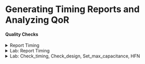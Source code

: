 # Generating Timing Reports and Analyzing QoR

#### Quality Checks

<details>
<summary>Report Timing </summary>
<br>

## Generating Timing Reports

![image](https://github.com/user-attachments/assets/6df64a73-4865-42b1-a33d-e9c089d7bd7d)

#### Quick look at Propagation Delay

![image](https://github.com/user-attachments/assets/ba53953d-b672-40f8-af3f-4bf72eb16f9e)

#### Timing Paths Further Details

![image](https://github.com/user-attachments/assets/b8dfa4eb-cd80-4922-a3ce-a0363c8f6a53)

![image](https://github.com/user-attachments/assets/ded772e0-0343-4f88-9a8f-68f3f40f7b68)

#### What is Max_path and Nworst?

![image](https://github.com/user-attachments/assets/f8f63a09-76a8-4570-b4da-34f60b03b16d)


</details>

<details>
<summary> Lab: Report Timing </summary>
<br>

## Example is lab8_circuit_modified.v

* Invoke `dc_shell`
  
* `read_verilog /home/vijayalaxmi/sky130RTLDesignAndSynthesisWorkshop/DC_WORKSHOP/verilog_files/lab8_circuit_modified.v`

![image](https://github.com/user-attachments/assets/c55b9a9e-eb9c-44bc-a238-9a0ad89288e6)


* `set target_library /home/vijayalaxmi/sky130RTLDesignAndSynthesisWorkshop/DC_WORKSHOP/lib/sky130_fd_sc_hd__tt_025C_1v80.db`
* `set link_library {* /home/vijayalaxmi/sky130RTLDesignAndSynthesisWorkshop/DC_WORKSHOP/lib/sky130_fd_sc_hd__tt_025C_1v80.db}'
* `link'

![image](https://github.com/user-attachments/assets/bf9b7543-d446-4250-b29f-58005a41d390)


* `source /home/vijayalaxmi/sky130RTLDesignAndSynthesisWorkshop/DC_WORKSHOP/verilog_files/lab8_cons_modified.tcl`
* `compile_ultra`

![image](https://github.com/user-attachments/assets/1a256031-6852-4511-b79a-d96d15371182)
![image](https://github.com/user-attachments/assets/d537d329-a200-4a53-a0cc-8ebe64abaa84)

* `report_timing -sig 4 -nosplit -trans -cap -nets -inp > t1.rpt`
* `sh gvim t1.rpt`

![image](https://github.com/user-attachments/assets/d0876bec-f56e-49cf-9386-e111ee2e8dab)
![image](https://github.com/user-attachments/assets/18fb0689-32d3-4304-90e6-b762cdd7792f)
![image](https://github.com/user-attachments/assets/efa48ed4-eef4-46c9-a1ae-9067fccafd7d)
![image](https://github.com/user-attachments/assets/25dc526e-df52-4c42-89b6-3cc72a984681)

```
* Note: Clues to identify whether it is setup check or hold check
  * `Path type: max`, therefore it is doing setup check
  * The launch edge and capture edge are not same
  * `Library setup time` is printed in the report
  * In the report it is `setup slack = data required time-data arrival time`, this is for `max` path.
```

* `report_timing -sig 4 -nosplit -trans -cap -nets -inp -from IN_A > t1.rpt`

![image](https://github.com/user-attachments/assets/6ce12c6f-70ea-4e8b-9921-e6fde3ca3c95)

* `report_timing -rise_from IN_A -sig 4 -nosplit -trans -cap -nets -inp > t2.rpt`
* `sh gvim t1.rpt -o t2.rpt`

![image](https://github.com/user-attachments/assets/6bfbc38e-92b1-431e-bdbf-a50b73005a4d)
![image](https://github.com/user-attachments/assets/25f6d5ba-d7bc-4733-98ba-7eb30c9db184)

* `report_timing -rise_from IN_A -sig 4 -nosplit -trans -cap -nets -inp -to REGA_reg/D > t3.rpt`
* `sh gvim t1.rpt -o t3.rpt &`

![image](https://github.com/user-attachments/assets/e0ce7310-166a-4575-9418-6b143233ff63)

## Min timing report

* ` report_timing -delay min -from IN_A `

![image](https://github.com/user-attachments/assets/6d312b7a-6350-4caf-ab51-48fd6b7edd7f)
![image](https://github.com/user-attachments/assets/e4c24856-8803-472b-9f26-368cf045fe32)

```
* Note: Clues to identify whether it is setup check or hold check
  * `Path type: min`, therefore it is doing hold check
  * The launch edge and capture edge are same (it is doing `zero cycle` check)
  * `Library hold time` is printed in the report
  * In the report it is `setup slack = data arrival time-data required time` (don't go by sign), this is for `min` path. 
```
* ` report_timing -thr U15/Y `

![image](https://github.com/user-attachments/assets/e8d60242-c82c-43e5-806f-c772a13fdef1)
![image](https://github.com/user-attachments/assets/78f2afad-d4a4-4b48-a0f9-23ffa68377a8)

* ` report_timing -thr U15/Y -delay min `

![image](https://github.com/user-attachments/assets/d277a314-b193-4ec0-85fb-05eb7b9e50a3)
![image](https://github.com/user-attachments/assets/3fede56a-c40c-4cfd-b8e1-eff6b4785b45)


</details>

<details>
<summary>Lab: Check_timing, Check_design, Set_max_capacitance, HFN </summary>
<br>

## Example is lab8_circuit_modified.v

* Invoke `dc_shell`
  
* `read_verilog /home/vijayalaxmi/sky130RTLDesignAndSynthesisWorkshop/DC_WORKSHOP/verilog_files/lab8_circuit_modified.v`

![image](https://github.com/user-attachments/assets/83e5394b-385c-4cbd-a154-e0f67c946fe9)

* `set target_library /home/vijayalaxmi/sky130RTLDesignAndSynthesisWorkshop/DC_WORKSHOP/lib/sky130_fd_sc_hd__tt_025C_1v80.db`
* `set link_library {* /home/vijayalaxmi/sky130RTLDesignAndSynthesisWorkshop/DC_WORKSHOP/lib/sky130_fd_sc_hd__tt_025C_1v80.db}'
* `link'

![image](https://github.com/user-attachments/assets/2309bf12-0ef3-4c32-9ffc-74c6f82e82b8)

* `check_design`

![image](https://github.com/user-attachments/assets/2db72843-38e7-4b83-966d-e5807c74b4e1)

* `compile_ultra`

![image](https://github.com/user-attachments/assets/1b61634f-b660-418b-a5f2-ba8bc35b3f32)

* `check_timing`: This command will ensure whether the design is properly constrained or not

![image](https://github.com/user-attachments/assets/7fe1c429-3661-4a29-afc3-66eaa24859c2)

* `report_constraints`

![image](https://github.com/user-attachments/assets/4d100e76-19f8-4e6d-9887-f6cbcda618cb)

* `source /home/vijayalaxmi/sky130RTLDesignAndSynthesisWorkshop/DC_WORKSHOP/verilog_files/lab8_cons_modified.tcl`
* `check_timing`

![image](https://github.com/user-attachments/assets/875ca490-a7a5-4cc1-993c-7b215d2b05ff)

* `report_timing`

![image](https://github.com/user-attachments/assets/5200bf7e-7cdb-4c7d-85b6-bf5a1938b08f)

* `report_constraints`

![image](https://github.com/user-attachments/assets/9ccebc7e-fe88-445e-acfb-e1c268cc65f5)
![image](https://github.com/user-attachments/assets/77825f6c-e415-4472-a651-356685d65667)

## Let us consider an example of 4:1 multiplexer to understand what is max_transistion, max_capacitance etc constraints

* `sh gvim /home/vijayalaxmi/sky130RTLDesignAndSynthesisWorkshop/DC_WORKSHOP/verilog_files/mux_generate.v`

![image](https://github.com/user-attachments/assets/47dfeff2-0b41-4834-aa99-f2f4d1770988)

* In GVIM write `( :sp mux_generate_128_1.v)` to change the design to 128:1 mux

![image](https://github.com/user-attachments/assets/766f2a14-d84b-453e-b22f-c2188313384a)

* mux_generate_128_1.v
```
module mux_generate (input [127:0] in, input [6:0] sel, output reg y);
integer k;
always @ (*)
begin
for(k = 0; k < 128; k=k+1) begin
	if(k == sel)
		y = in[k];
end
end
endmodule

```

* `read_verilog /home/vijayalaxmi/mux_generate_128_1.v`

![image](https://github.com/user-attachments/assets/9b9d7950-c448-4744-83c1-429e4fe37078)

* `check_design`
* `set target_library /home/vijayalaxmi/sky130RTLDesignAndSynthesisWorkshop/DC_WORKSHOP/lib/sky130_fd_sc_hd__tt_025C_1v80.db`
* `set link_library {* /home/vijayalaxmi/sky130RTLDesignAndSynthesisWorkshop/DC_WORKSHOP/lib/sky130_fd_sc_hd__tt_025C_1v80.db}'
* `link'

![image](https://github.com/user-attachments/assets/1c4b088a-2792-4556-aae5-29b90a2794b0)

* `compile_ultra`

![image](https://github.com/user-attachments/assets/45bd769f-cec7-4905-884f-1872cc885fd9)

* `write -f verilog -out mux_generate_128_1_net.v`

![image](https://github.com/user-attachments/assets/ccba62cd-2df6-4bcc-812a-03c3d8c1a2a3)

* `sh gvim /home/vijayalaxmi/mux_generate_128_1_net.v`

![image](https://github.com/user-attachments/assets/70e05d05-3f62-418d-aef0-3b416819a5b4)
![image](https://github.com/user-attachments/assets/3bd055c1-6049-4c4d-9133-bfd0b1bcac65)

* `get_cells * -hier -filter "is_sequential == true" `
* `get_cells * -hier -filter "is_sequential == false"`

![image](https://github.com/user-attachments/assets/99b29a1e-9e7a-4fbb-bec7-e8e00348ef0d)

* `report_timing -net -cap`

![image](https://github.com/user-attachments/assets/cfeb444f-22f7-47b4-a594-38fd8badb070)
![image](https://github.com/user-attachments/assets/74e01a22-802c-428e-9cad-75f8ad25275d)

* `check_timing` (y is unconstrained)

![image](https://github.com/user-attachments/assets/423a750c-7fae-461b-b7b5-137287405496)

* `set_max_delay -from [all_inputs] -to [all_outputs] 3.5`
* `report_timing`

![image](https://github.com/user-attachments/assets/65e75bec-b47c-4463-84bd-39407d340aa5)
![image](https://github.com/user-attachments/assets/54c95435-7fe8-4bca-9359-41b7ea20aabb)

* `set_max_capacitance 0.025 [current_design]`
* Command to check all the violating constraints: `report_constraint -all_violators`

![image](https://github.com/user-attachments/assets/7e498e5e-1a82-46f5-b75e-066b9d645e31)
![image](https://github.com/user-attachments/assets/71304ae4-fba1-47b0-bc13-0c84c087ed63)

* `compile_ultra`
* 'check_timing`

![image](https://github.com/user-attachments/assets/c3d84ebd-8f9f-42d2-ab4e-ac71f8641dd3)

* `report_constraints`

![image](https://github.com/user-attachments/assets/b94be1c4-7d09-49cd-a65e-8947eb0bed38)
![image](https://github.com/user-attachments/assets/b6c70839-c0a0-424b-a34f-32492f60a1d1)

* `report_timing`

![image](https://github.com/user-attachments/assets/b1f2bdc1-5a0a-4dfa-a7b6-2e35fb6ba2b6)
![image](https://github.com/user-attachments/assets/e5616397-3494-4310-ad75-36f274f3cb06)

* `report_timing -net -cap -sig 4`
  * Limit the capacitance so that high fanout nets are buffered properly

![image](https://github.com/user-attachments/assets/98c6429a-11c5-4094-bab3-cdba0b380f70)
![image](https://github.com/user-attachments/assets/519a8ef5-3633-4056-9c4d-c2e17528993d)

# High Fanout Net (HFN) : As the complexity of circuit increases, net will be heavily loaded due to large `fanout` this is called HFN

* Example of 128:1 mux scenario is shown here

![image](https://github.com/user-attachments/assets/a901f965-c0be-4c15-a445-1c23eaaf3f7b)

# Another example of HFN is given here:

![image](https://github.com/user-attachments/assets/29f4f978-dda5-477c-bd2e-b26d2acf3fc9)

## Let us execute the above example in dc_shell

* `gvim en_128.v`

![image](https://github.com/user-attachments/assets/4197719e-045f-46d9-8921-43d3de111ea6)


* Invoke `dc_shell`
* read_verilog /home/vijayalaxmi/en_128.v

![image](https://github.com/user-attachments/assets/53809ea4-8104-4609-b733-39c407507fb3)

* `set target_library /home/vijayalaxmi/sky130RTLDesignAndSynthesisWorkshop/DC_WORKSHOP/lib/sky130_fd_sc_hd__tt_025C_1v80.db`
* `set link_library {* /home/vijayalaxmi/sky130RTLDesignAndSynthesisWorkshop/DC_WORKSHOP/lib/sky130_fd_sc_hd__tt_025C_1v80.db}'
* `link'

![image](https://github.com/user-attachments/assets/54c71499-2d64-4eb1-8564-304c92273346)

* `compile_ultra`
* `report_timing`

![image](https://github.com/user-attachments/assets/8ac00e9d-463e-4996-867f-cb93b5532a99)
![image](https://github.com/user-attachments/assets/b27bd73f-0575-48eb-a737-69f52e27ebce)

* `report_timing -from en -inp -nets -cap`

![image](https://github.com/user-attachments/assets/8c6c915d-9aea-47db-8410-90f5bf9107ac)

* `set_max_capacitance 0.03 [current_design]`
* 'report_constraints`

![image](https://github.com/user-attachments/assets/5b312230-c9b0-4e0b-8b61-a426e3f5b397)

* `compile_ultra`
* `report_timing -from en -inp -nets -cap -sig 4`

![image](https://github.com/user-attachments/assets/9a9a4d42-18a0-449f-bb6e-6c9882822542)
![image](https://github.com/user-attachments/assets/2ee72f0d-8933-40ba-b2f1-f8462783dc81)

* `write -f ddc -out en_128.ddc`

![image](https://github.com/user-attachments/assets/797b8c3d-08bc-4380-96f9-202425676e73)

* Launch `design_vision`
* `read_ddc /home/vijayalaxmi/en_128.ddc`

![image](https://github.com/user-attachments/assets/6c5b2719-88f2-403e-bd84-0265615cb784)
![image](https://github.com/user-attachments/assets/dca4b23b-437b-481d-aa98-0cf389657961)
![image](https://github.com/user-attachments/assets/2fae0247-34db-4977-b74d-9178a8d44b6e)
![image](https://github.com/user-attachments/assets/3fd65115-f373-4caa-b752-5d75fe799045)

```
Note: Important Commands
![image](https://github.com/user-attachments/assets/2f8978ce-b4a7-45cb-86de-c2e72267f496)

```

* `report_timing -from en -inp -nets -cap -sig 4 -trans`

![image](https://github.com/user-attachments/assets/f6372b0a-1b09-446b-8f1d-6fc33de8f3bf)
![image](https://github.com/user-attachments/assets/3d4bc6f4-6157-43ba-bc16-b062908c125c)

* `set_max_transition 0.150 [current_design]`
* `report_constraints`

![image](https://github.com/user-attachments/assets/2977a130-977a-4c3d-a3ab-3a9ef083da45)

* `report_constraints -all_violators`

![image](https://github.com/user-attachments/assets/8ad92471-1f68-46ba-aaf8-6486cf1241af)
![image](https://github.com/user-attachments/assets/986547cc-b8d4-4d21-817b-5ec57d719ad6)

* `compile_ultra`
* `report_constraints -all_violators`

![image](https://github.com/user-attachments/assets/77bd9c02-75c9-4014-b10e-886dee6a03f5)

* `check_timing`

![image](https://github.com/user-attachments/assets/ebb85018-146b-4e1a-9504-cfbdc7b3c34e)
![image](https://github.com/user-attachments/assets/eada651b-3da5-4370-82e5-74c539ab8802)

* `report_timing`

![image](https://github.com/user-attachments/assets/fb3addd2-afc3-417a-b5f4-1544cf6fcd7d)

* `report_timing -inp -nets -cap -trans -sig 4 -nosplit`

![image](https://github.com/user-attachments/assets/f12c1e46-2621-4423-884f-d4ee07773e54)

## Summary of what are all the settings should be present in `synth.tcl`

![image](https://github.com/user-attachments/assets/48f88d34-dd10-4b73-bf7f-61782bd42ae7)
![image](https://github.com/user-attachments/assets/2a9171ae-ba76-4f3f-8a30-ae3af616df98)

## Commands to be run once the file is loaded

![image](https://github.com/user-attachments/assets/05bd813b-88b1-4d97-b1c2-f459d6f8b806)


</details>

